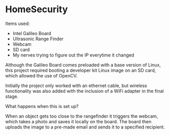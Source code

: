# HomeSecurity
Items used: 

- Intel Galileo Board 
- Ultrasonic Range Finder
- Webcam
- SD card
- My nerves trying to figure out the IP everytime it changed

Although the Galileo Board comes preloaded with a base version of Linux, this project required booting a developer kit Linux image on an SD card, which allowed the use of OpenCV.

Initially the project only worked with an ethernet cable, but wireless functionality was also added with the inclusion of a WiFi adapter in the final stage.

What happens when this is set up?

When an object gets too close to the rangefinder it triggers the webcam, which takes a photo and saves it locally on the board. The board then uploads the image to a pre-made email and sends it to a specified recipient.
